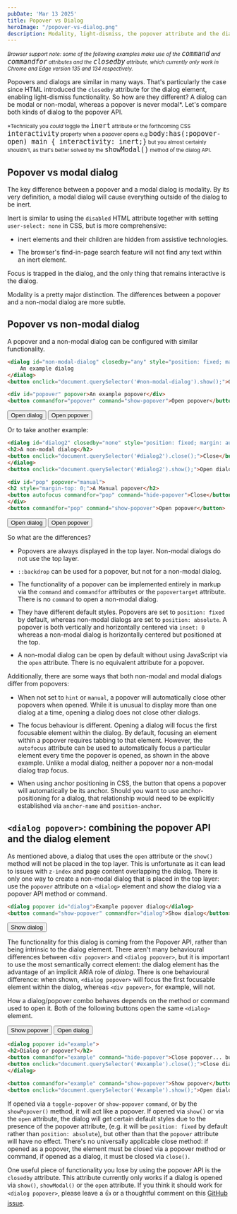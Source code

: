 ```yaml
---
pubDate: 'Mar 13 2025'
title: Popover vs Dialog
heroImage: "/popover-vs-dialog.png"
description: Modality, light-dismiss, the popover attribute and the dialog element
---
```


<style>
  li + li {
    margin-top: 12px;
  }

  small code {
    font-size: 15px !important;
  }
</style>

<small>*Browser support note: some of the following examples make use of the `command` and `commandfor` attributes and the `closedby` attribute, which currently only work in Chrome and Edge version 135 and 134 respectively.*</small>

Popovers and dialogs are similar in many ways. That's particularly the case since HTML introduced the `closedby` attribute for the dialog element, enabling light-dismiss functionality. So how are they different? A dialog can be modal or non-modal, whereas a popover is never modal*. Let's compare both kinds of dialog to the popover API.

<small>*Technically you _could_ toggle the `inert` attribute or the forthcoming CSS `interactivity` property when a popover opens e.g `body:has(:popover-open) main { interactivity: inert;}` but you almost certainly shouldn't, as that's better solved by the `showModal()` method of the dialog API.</small>

## Popover vs modal dialog

The key difference between a popover and a modal dialog is modality. By its very definition, a modal dialog will cause everything outside of the dialog to be inert.

Inert is similar to using the `disabled` HTML attribute together with setting `user-select: none` in CSS, but is more comprehensive: 

- inert elements and their children are hidden from assistive technologies.
- The browser's find-in-page search feature will not find any text within an inert element.

Focus is trapped in the dialog, and the only thing that remains interactive is the dialog. 

Modality is a pretty major distinction. The differences between a popover and a non-modal dialog are more subtle.

## Popover vs non-modal dialog

A popover and a non-modal dialog can be configured with similar functionality.

<style>
  dialog button:focus, [popover] button:focus, button:focus {
    outline: dashed 2px blue !important;
    outline-offset: 1px !important;
  }
</style>

```html
<dialog id="non-modal-dialog" closedby="any" style="position: fixed; margin: auto; inset: 0;">
    An example dialog
</dialog>
<button onclick="document.querySelector('#non-modal-dialog').show();">Open dialog</button>

<div id="popover" popover>An example popover</div>
<button commandfor="popover" command="show-popover">Open popover</button>
```

<dialog id="non-modal-dialog" closedby="any" style="position: fixed; margin: auto; inset: 0;">
An example dialog
</dialog>
<button onclick="document.querySelector('#non-modal-dialog').show();">Open dialog</button>

<div id="popover" popover>
An example popover
</div>
<button commandfor="popover" command="show-popover">Open popover</button>

<p style="margin-bottom: 12px;">Or to take another example:</p>

```html
<dialog id="dialog2" closedby="none" style="position: fixed; margin: auto; inset: 0;">
<h2>A non-modal dialog</h2>
<button onclick="document.querySelector('#dialog2').close();">Close</button>
</dialog>
<button onclick="document.querySelector('#dialog2').show();">Open dialog</button>

<div id="pop" popover="manual">
<h2 style="margin-top: 0;">A Manual popover</h2>
<button autofocus commandfor="pop" command="hide-popover">Close</button>
</div>
<button commandfor="pop" command="show-popover">Open popover</button>
```

<dialog id="dialog2" closedby="none" style="position: fixed; margin: auto; inset: 0;">
<h2 style="margin-top: 0;">A non-modal dialog</h2>
<button onclick="document.querySelector('#dialog2').close();">Close</button>
</dialog>
<button onclick="document.querySelector('#dialog2').show();">Open dialog</button>

<div id="pop" popover="manual">
<h2 style="margin-top: 0;">A Manual popover</h2>
<button autofocus commandfor="pop" command="hide-popover">Close</button>
</div>
<button commandfor="pop" command="show-popover">Open popover</button>

So what are the differences?

- Popovers are always displayed in the top layer. Non-modal dialogs do not use the top layer.
- `::backdrop` can be used for a popover, but not for a non-modal dialog.
- The functionality of a popover can be implemented entirely in markup via the `command` and `commandfor` attributes or the `popovertarget` attribute. There is no `command` to open a non-modal dialog.
- They have different default styles. Popovers are set to `position: fixed` by default, whereas non-modal dialogs are set to `position: absolute`. A popover is both vertically and horizontally centered via `inset: 0` whereas a non-modal dialog is horizontally centered but positioned at the top.
- A non-modal dialog can be open by default without using JavaScript via the `open` attribute. There is no equivalent attribute for a popover.

Additionally, there are some ways that both non-modal and modal dialogs differ from popovers:

- When not set to `hint` or `manual`, a popover will automatically close other popovers when opened. While it is unusual to display more than one dialog at a time, opening a dialog does not close other dialogs.
- The focus behaviour is different. Opening a dialog will focus the first focusable element within the dialog. By default, focusing an element within a popover requires tabbing to that element. However, the `autofocus` attribute can be used to automatically focus a particular element every time the popover is opened, as shown in the above example. Unlike a modal dialog, neither a popover nor a non-modal dialog trap focus.
- When using anchor positioning in CSS, the button that opens a popover will automatically be its anchor. Should you want to use anchor-positioning for a dialog, that relationship would need to be explicitly established via `anchor-name` and `position-anchor`.

## `<dialog popover>`: combining the popover API and the dialog element

As mentioned above, a dialog that uses the `open` attribute or the `show()` method will not be placed in the top layer. This is unfortunate as it can lead to issues with `z-index` and page content overlapping the dialog. There is only one way to create a non-modal dialog that is placed in the top layer: use the `popover` attribute on a `<dialog>` element and show the dialog via a popover API method or command. 

```html
<dialog popover id="dialog">Example popover dialog</dialog>
<button command="show-popover" commandfor="dialog">Show dialog</button>
```

<dialog popover id="dialog">Example popover dialog</dialog>
<button command="show-popover" commandfor="dialog">Show dialog</button>

The functionality for this dialog is coming from the Popover API, rather than being intrinsic to the dialog element. There aren't many behavioural differences between `<div popover>` and `<dialog popover>`, but it is important to use the most semantically correct element: the dialog element has the advantage of an implicit ARIA role of *dialog*. There is one behavioural difference: when shown, `<dialog popover>` will focus the first focusable element within the dialog, whereas `<div popover>`, for example, will not. 

How a dialog/popover combo behaves depends on the method or command used to open it. Both of the following buttons open the same `<dialog>` element. 

<style>
  #example::backdrop {
    background-color: rgba(0,0,0,.5);
  }
</style>

<dialog popover id="example" style="padding: 16px;">
<h2 style="margin-top: 0;">Dialog or popover?</h2>
<button commandfor="example" command="hide-popover">Close popover... but not dialog</button>
<button onclick="document.querySelector('#example').close();">Close dialog... but not popover</button>
</dialog>

<button commandfor="example" command="show-popover">Show popover</button>
<button onclick="document.querySelector('#example').show();">Open dialog</button>

```html
<dialog popover id="example">
<h2>Dialog or popover?</h2>
<button commandfor="example" command="hide-popover">Close popover... but not dialog</button>
<button onclick="document.querySelector('#example').close();">Close dialog... but not popover</button>
</dialog>

<button commandfor="example" command="show-popover">Show popover</button>
<button onclick="document.querySelector('#example').show();">Open dialog</button>
```

If opened via a `toggle-popover` or `show-popover` `command`, or by the `showPopover()` method, it will act like a popover. If opened via `show()` or via the `open` attribute, the dialog will get certain default styles due to the presence of the popover attribute, (e.g. it will be `position: fixed` by default rather than `position: absolute`), but other than that the `popover` attribute will have no effect. There's no universally applicable close method: if opened as a popover, the element must be closed via a popover method or command, if opened as a dialog, it must be closed via `close()`.

One useful piece of functionality you lose by using the popover API is the `closedby` attribute. This attribute currently only works if a dialog is opened via `show()`, `showModal()` or the `open` attribute. If you think it should work for `<dialog popover>`, please leave a 👍 or a thoughtful comment on this [GitHub issue](https://github.com/whatwg/html/issues/11105).
